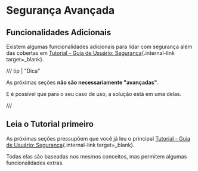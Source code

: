 # Segurança Avançada

## Funcionalidades Adicionais

Existem algumas funcionalidades adicionais para lidar com segurança além das cobertas em [Tutorial - Guia de Usuário: Segurança](../../tutorial/security/index.md){.internal-link target=_blank}.

/// tip | "Dica"

As próximas seções **não são necessariamente "avançadas"**.

E é possível que para o seu caso de uso, a solução está em uma delas.

///

## Leia o Tutorial primeiro

As próximas seções pressupõem que você já leu o principal [Tutorial - Guia de Usuário: Segurança](../../tutorial/security/index.md){.internal-link target=_blank}.

Todas elas são baseadas nos mesmos conceitos, mas permitem algumas funcionalidades extras.
